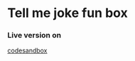 # Tell me joke fun box

### Live version on 
[codesandbox](https://codesandbox.io/s/tell-me-joke-x85mjk)
